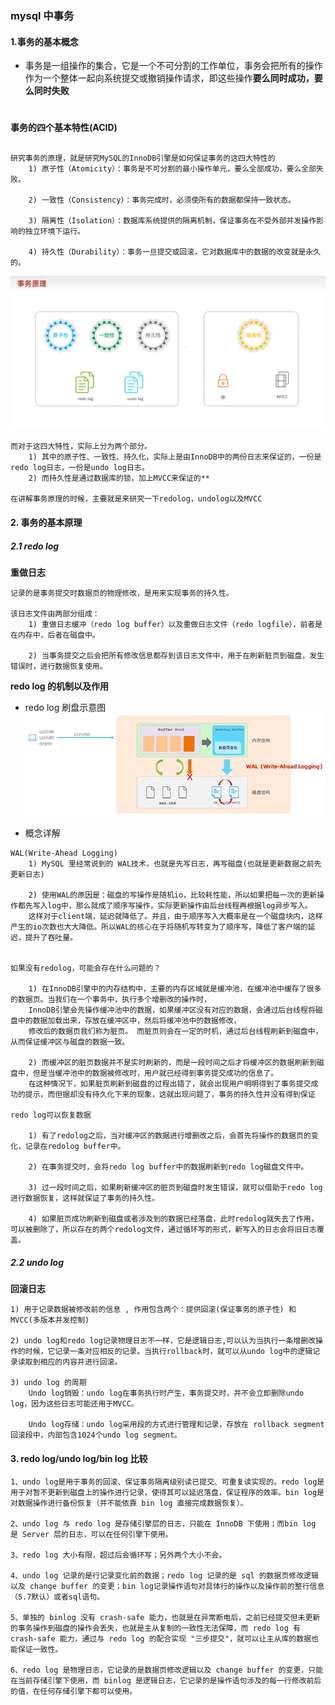 ### mysql 中事务

#### 1.事务的基本概念

- 事务是一组操作的集合，它是一个不可分割的工作单位，事务会把所有的操作作为一个整体一起向系统提交或撤销操作请求，即这些操作**要么同时成功，要么同时失败**

<h1></h1>

**事务的四个基本特性(ACID)**

```text

研究事务的原理，就是研究MySQL的InnoDB引擎是如何保证事务的这四大特性的
    1) 原子性（Atomicity）：事务是不可分割的最小操作单元，要么全部成功，要么全部失败。

    2) 一致性（Consistency）：事务完成时，必须使所有的数据都保持一致状态。

    3) 隔离性（Isolation）：数据库系统提供的隔离机制，保证事务在不受外部并发操作影响的独立环境下运行。

    4) 持久性（Durability）：事务一旦提交或回滚，它对数据库中的数据的改变就是永久的。
```

![image](./image/%E4%BA%8B%E5%8A%A1%E7%9A%84%E5%9B%9B%E4%B8%AA%E7%89%B9%E6%80%A7.png)

```text
而对于这四大特性，实际上分为两个部分。 
    1) 其中的原子性、一致性、持久化，实际上是由InnoDB中的两份日志来保证的，一份是redo log日志，一份是undo log日志。 
    2) 而持久性是通过数据库的锁，加上MVCC来保证的**

在讲解事务原理的时候，主要就是来研究一下redolog，undolog以及MVCC
```

#### 2. 事务的基本原理

##### 2.1 redo log

**重做日志**
```text
记录的是事务提交时数据页的物理修改，是用来实现事务的持久性。

该日志文件由两部分组成：
    1) 重做日志缓冲（redo log buffer）以及重做日志文件（redo logfile），前者是在内存中，后者在磁盘中。
    
    2) 当事务提交之后会把所有修改信息都存到该日志文件中，用于在刷新脏页到磁盘，发生错误时，进行数据恢复使用。
```

**redo log 的机制以及作用**
- redo log 刷盘示意图
![image](./image/read%20log.png)

- 概念详解
```text
WAL(Write-Ahead Logging)
    1) MySQL 里经常说到的 WAL技术，也就是先写日志，再写磁盘(也就是更新数据之前先更新日志)

    2) 使用WAL的原因是：磁盘的写操作是随机io，比较耗性能，所以如果把每一次的更新操作都先写入log中，那么就成了顺序写操作，实际更新操作由后台线程再根据log异步写入。
    这样对于client端，延迟就降低了。并且，由于顺序写入大概率是在一个磁盘块内，这样产生的io次数也大大降低。所以WAL的核心在于将随机写转变为了顺序写，降低了客户端的延迟，提升了吞吐量。


如果没有redolog，可能会存在什么问题的？

    1) 在InnoDB引擎中的内存结构中，主要的内存区域就是缓冲池，在缓冲池中缓存了很多的数据页。当我们在一个事务中，执行多个增删改的操作时，
    InnoDB引擎会先操作缓冲池中的数据，如果缓冲区没有对应的数据，会通过后台线程将磁盘中的数据加载出来，存放在缓冲区中，然后将缓冲池中的数据修改，
    修改后的数据页我们称为脏页。 而脏页则会在一定的时机，通过后台线程刷新到磁盘中，从而保证缓冲区与磁盘的数据一致。

    2) 而缓冲区的脏页数据并不是实时刷新的，而是一段时间之后才将缓冲区的数据刷新到磁盘中，但是当缓冲池中的数据被修改时，用户就已经得到事务提交成功的信息了。
    在这种情况下，如果脏页刷新到磁盘的过程出错了，就会出现用户明明得到了事务提交成功的提示，而但据却没有持久化下来的现象，这就出现问题了，事务的持久性并没有得到保证

redo log可以恢复数据
    
    1) 有了redolog之后，当对缓冲区的数据进行增删改之后，会首先将操作的数据页的变化，记录在redolog buffer中。
    
    2) 在事务提交时，会将redo log buffer中的数据刷新到redo log磁盘文件中。
    
    3) 过一段时间之后，如果刷新缓冲区的脏页到磁盘时发生错误，就可以借助于redo log进行数据恢复，这样就保证了事务的持久性。
    
    4) 如果脏页成功刷新到磁盘或者涉及到的数据已经落盘，此时redolog就失去了作用，可以被删除了，所以存在的两个redolog文件，通过循环写的形式，新写入的日志会将旧日志覆盖。
```
##### 2.2 undo log
**回滚日志**
```text
1) 用于记录数据被修改前的信息 , 作用包含两个：提供回滚(保证事务的原子性) 和MVCC(多版本并发控制)

2) undo log和redo log记录物理日志不一样，它是逻辑日志,可以认为当执行一条增删改操作的时候，它记录一条对应相反的记录。当执行rollback时，就可以从undo log中的逻辑记录读取到相应的内容并进行回滚。

3) undo log 的周期
    Undo log销毁：undo log在事务执行时产生，事务提交时，并不会立即删除undo log，因为这些日志可能还用于MVCC。

    Undo log存储：undo log采用段的方式进行管理和记录，存放在 rollback segment回滚段中，内部包含1024个undo log segment。
```


#### 3. redo log/undo log/bin log 比较

```text
1、undo log是用于事务的回滚、保证事务隔离级别读已提交、可重复读实现的。redo log是用于对暂不更新到磁盘上的操作进行记录，使得其可以延迟落盘，保证程序的效率。bin log是对数据操作进行备份恢复（并不能依靠 bin log 直接完成数据恢复）。

2、undo log 与 redo log 是存储引擎层的日志，只能在 InnoDB 下使用；而bin log 是 Server 层的日志，可以在任何引擎下使用。

3、redo log 大小有限，超过后会循环写；另外两个大小不会。

4、undo log 记录的是行记录变化前的数据；redo log 记录的是 sql 的数据页修改逻辑以及 change buffer 的变更；bin log记录操作语句对具体行的操作以及操作前的整行信息（5.7默认）或者sql语句。

5、单独的 binlog 没有 crash-safe 能力，也就是在异常断电后，之前已经提交但未更新的事务操作到磁盘的操作会丢失，也就是主从复制的一致性无法保障，而 redo log 有 crash-safe 能力，通过与 redo log 的配合实现 "三步提交"，就可以让主从库的数据也能保证一致性。

6、redo log 是物理日志，它记录的是数据页修改逻辑以及 change buffer 的变更，只能在当前存储引擎下使用，而 binlog 是逻辑日志，它记录的是操作语句涉及的每一行修改前后的值，在任何存储引擎下都可以使用。

```